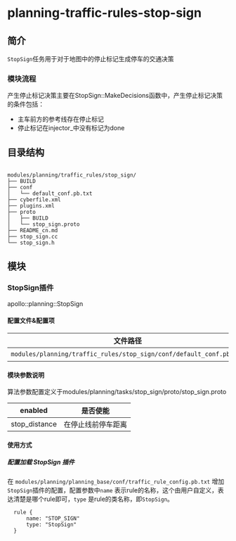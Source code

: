 planning-traffic-rules-stop-sign
============

## 简介

`StopSign`任务用于对于地图中的停止标记生成停车的交通决策
### 模块流程
产生停止标记决策主要在StopSign::MakeDecisions函数中，产生停止标记决策的条件包括：
- 主车前方的参考线存在停止标记
- 停止标记在injector_中没有标记为done
## 目录结构

```shell

modules/planning/traffic_rules/stop_sign/
├── BUILD
├── conf
│   └── default_conf.pb.txt
├── cyberfile.xml
├── plugins.xml
├── proto
│   ├── BUILD
│   └── stop_sign.proto
├── README_cn.md
├── stop_sign.cc
└── stop_sign.h

```

## 模块

### StopSign插件

apollo::planning::StopSign

#### 配置文件&配置项
| 文件路径 | 类型/结构 | <div style="width: 300pt">说明</div> |
| ---- | ---- | ---- |
| `modules/planning/traffic_rules/stop_sign/conf/default_conf.pb.txt` | apollo::planning::StopSignConfig | StopSign的默认配置文件 |

#### 模块参数说明

算法参数配置定义于modules/planning/tasks/stop_sign/proto/stop_sign.proto

| enabled | 是否使能     |
| ------------------------------- | ---------------------- |
| stop_distance  | 在停止线前停车距离         |

#### 使用方式

##### 配置加载 StopSign 插件

在 `modules/planning/planning_base/conf/traffic_rule_config.pb.txt` 增加`StopSign`插件的配置，配置参数中`name` 表示rule的名称，这个由用户自定义，表达清楚是哪个rule即可，`type` 是rule的类名称，即`StopSign`。

```
  rule {
      name: "STOP_SIGN"
      type: "StopSign"
  }
  ```